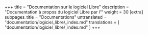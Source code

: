 +++
title = "Documentation sur le logiciel Libre"
description = "Documentation à propos du logiciel Libre par l'"
weight = 30
[extra]
subpages_title = "Documentations"
untranslated = "documentation/logiciel_libre/_index.md"
translations = [
    "documentation/logiciel_libre/_index.md"
]
+++

